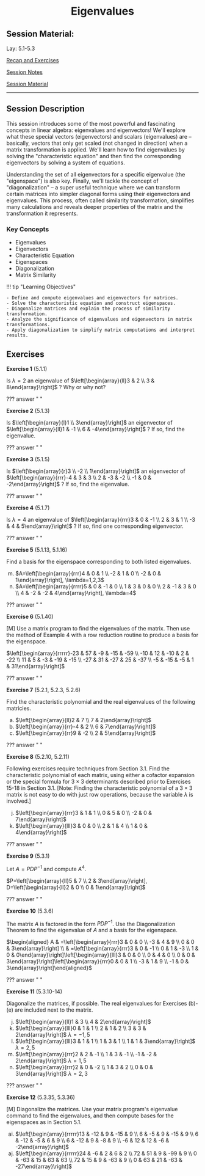 <h1 align="center">Eigenvalues</h1>

## Session Material:

Lay: ​5.1-5.3

[Recap and Exercises]()

[Session Notes]()

[Session Material](https://viaucdk-my.sharepoint.com/:f:/g/personal/rib_viauc_dk/EgXzFwcFf_tBh8mwVvN0UycBh_gTnjRq8A5x15bFaLKCTg?e=eGwSEq)

---

## Session Description

This session introduces some of the most powerful and fascinating concepts in linear algebra: eigenvalues and eigenvectors! We'll explore what these special vectors (eigenvectors) and scalars (eigenvalues) are – basically, vectors that only get scaled (not changed in direction) when a matrix transformation is applied. We'll learn how to find eigenvalues by solving the "characteristic equation" and then find the corresponding eigenvectors by solving a system of equations.

Understanding the set of all eigenvectors for a specific eigenvalue (the "eigenspace") is also key. Finally, we'll tackle the concept of "diagonalization" – a super useful technique where we can transform certain matrices into simpler diagonal forms using their eigenvectors and eigenvalues. This process, often called similarity transformation, simplifies many calculations and reveals deeper properties of the matrix and the transformation it represents.

### Key Concepts

- Eigenvalues
- Eigenvectors
- Characteristic Equation
- Eigenspaces
- Diagonalization
- Matrix Similarity

!!! tip "Learning Objectives"

    - Define and compute eigenvalues and eigenvectors for matrices.
    - Solve the characteristic equation and construct eigenspaces.
    - Diagonalize matrices and explain the process of similarity transformation.
    - Analyze the significance of eigenvalues and eigenvectors in matrix transformations.
    - Apply diagonalization to simplify matrix computations and interpret results.

## Exercises

<!--
​​5.1: 1, 3, 5, 7, 13, 16, 40
5.2: 1, 3, 6, 10, 11
5.3: 1, 6, 10-14, 35, 36
-->
<style type="text/css">
    ol { list-style-type: lower-alpha; }
</style>

**Exercise 1** (5.1.1)

Is $\lambda=2$ an eigenvalue of $\left[\begin{array}{ll}3 & 2 \\ 3 & 8\end{array}\right]$ ? Why or why not?

??? answer "&nbsp;"

**Exercise 2** (5.1.3)

Is $\left[\begin{array}{l}1 \\ 3\end{array}\right]$ an eigenvector of $\left[\begin{array}{ll}1 & -1 \\ 6 & -4\end{array}\right]$ ? If so, find the eigenvalue.

??? answer "&nbsp;"

**Exercise 3** (5.1.5)

Is $\left[\begin{array}{r}3 \\ -2 \\ 1\end{array}\right]$ an eigenvector of $\left[\begin{array}{rrr}-4 & 3 & 3 \\ 2 & -3 & -2 \\ -1 & 0 & -2\end{array}\right]$ ? If so, find the eigenvalue.

??? answer "&nbsp;"

**Exercise 4** (5.1.7)

Is $\lambda=4$ an eigenvalue of $\left[\begin{array}{rrr}3 & 0 & -1 \\ 2 & 3 & 1 \\ -3 & 4 & 5\end{array}\right]$ ? If so, find one corresponding eigenvector.

??? answer "&nbsp;"

**Exercise 5** (5.1.13, 5.1.16)

Find a basis for the eigenspace corresponding to both listed eigenvalues.

13. $A=\left[\begin{array}{rrr}4 & 0 & 1 \\ -2 & 1 & 0 \\ -2 & 0 & 1\end{array}\right], \lambda=1,2,3$
14. $A=\left[\begin{array}{rrrr}5 & 0 & -1 & 0 \\ 1 & 3 & 0 & 0 \\ 2 & -1 & 3 & 0 \\ 4 & -2 & -2 & 4\end{array}\right], \lambda=4$

??? answer "&nbsp;"

**Exercise 6** (5.1.40)

[M] Use a matrix program to find the eigenvalues of the matrix. Then use the method of Example 4 with a row reduction routine to produce a basis for the eigenspace.

$\left[\begin{array}{rrrrr}-23 & 57 & -9 & -15 & -59 \\ -10 & 12 & -10 & 2 & -22 \\ 11 & 5 & -3 & -19 & -15 \\ -27 & 31 & -27 & 25 & -37 \\ -5 & -15 & -5 & 1 & 31\end{array}\right]$

??? answer "&nbsp;"

**Exercise 7** (5.2.1, 5.2.3, 5.2.6)

Find the characteristic polynomial and the real eigenvalues of the following matricies.

1. $\left[\begin{array}{ll}2 & 7 \\ 7 & 2\end{array}\right]$
2. $\left[\begin{array}{rr}-4 & 2 \\ 6 & 7\end{array}\right]$
3. $\left[\begin{array}{rr}9 & -2 \\ 2 & 5\end{array}\right]$

??? answer "&nbsp;"

**Exercise 8** (5.2.10, 5.2.11)

Following exercises require techniques from Section 3.1. Find the characteristic polynomial of each matrix, using either a cofactor expansion or the special formula for $3 \times 3$ determinants described prior to Exercises 15-18 in Section 3.1. [Note: Finding the characteristic polynomial of a $3 \times 3$ matrix is not easy to do with just row operations, because the variable $\lambda$ is involved.]

10. $\left[\begin{array}{rrr}3 & 1 & 1 \\ 0 & 5 & 0 \\ -2 & 0 & 7\end{array}\right]$
11. $\left[\begin{array}{lll}3 & 0 & 0 \\ 2 & 1 & 4 \\ 1 & 0 & 4\end{array}\right]$

??? answer "&nbsp;"

**Exercise 9** (5.3.1)

Let $A=P D P^{-1}$ and compute $A^4$.

$P=\left[\begin{array}{ll}5 & 7 \\ 2 & 3\end{array}\right], D=\left[\begin{array}{ll}2 & 0 \\ 0 & 1\end{array}\right]$

??? answer "&nbsp;"

**Exercise 10** (5.3.6)

The matrix $A$ is factored in the form $P D P^{-1}$. Use the Diagonalization Theorem to find the eigenvalue of $A$ and a basis for the eigenspace.

$\begin{aligned} A & =\left[\begin{array}{rrr}3 & 0 & 0 \\ -3 & 4 & 9 \\ 0 & 0 & 3\end{array}\right] \\ & =\left[\begin{array}{rrr}3 & 0 & -1 \\ 0 & 1 & -3 \\ 1 & 0 & 0\end{array}\right]\left[\begin{array}{lll}3 & 0 & 0 \\ 0 & 4 & 0 \\ 0 & 0 & 3\end{array}\right]\left[\begin{array}{rrr}0 & 0 & 1 \\ -3 & 1 & 9 \\ -1 & 0 & 3\end{array}\right]\end{aligned}$

??? answer "&nbsp;"

**Exercise 11** (5.3.10-14)

Diagonalize the matrices, if possible. The real eigenvalues for Exercises (b)-(e) are included next to the matrix.

10. $\left[\begin{array}{ll}1 & 3 \\ 4 & 2\end{array}\right]$
11. $\left[\begin{array}{lll}0 & 1 & 1 \\ 2 & 1 & 2 \\ 3 & 3 & 2\end{array}\right]$
    $\lambda=-1,5$
12. $\left[\begin{array}{lll}3 & 1 & 1 \\ 1 & 3 & 1 \\ 1 & 1 & 3\end{array}\right]$
    $\lambda=2,5$
13. $\left[\begin{array}{rrr}2 & 2 & -1 \\ 1 & 3 & -1 \\ -1 & -2 & 2\end{array}\right]$
    $\lambda=1,5$
14. $\left[\begin{array}{rrr}2 & 0 & -2 \\ 1 & 3 & 2 \\ 0 & 0 & 3\end{array}\right]$
    $\lambda=2,3$

??? answer "&nbsp;"

**Exercise 12** (5.3.35, 5.3.36)

[M] Diagonalize the matrices. Use your matrix program's eigenvalue command to find the eigenvalues, and then compute bases for the eigenspaces as in Section 5.1.

35. $\left[\begin{array}{rrrrr}13 & -12 & 9 & -15 & 9 \\ 6 & -5 & 9 & -15 & 9 \\ 6 & -12 & -5 & 6 & 9 \\ 6 & -12 & 9 & -8 & 9 \\ -6 & 12 & 12 & -6 & -2\end{array}\right]$
36. $\left[\begin{array}{rrrrr}24 & -6 & 2 & 6 & 2 \\ 72 & 51 & 9 & -99 & 9 \\ 0 & -63 & 15 & 63 & 63 \\ 72 & 15 & 9 & -63 & 9 \\ 0 & 63 & 21 & -63 & -27\end{array}\right]$